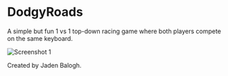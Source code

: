 # DodgyRoads
A simple but fun 1 vs 1 top-down racing game where both players compete on the same keyboard.

![Screenshot 1](/Gameplat.png?raw=true "Gameplay")

Created by Jaden Balogh.
